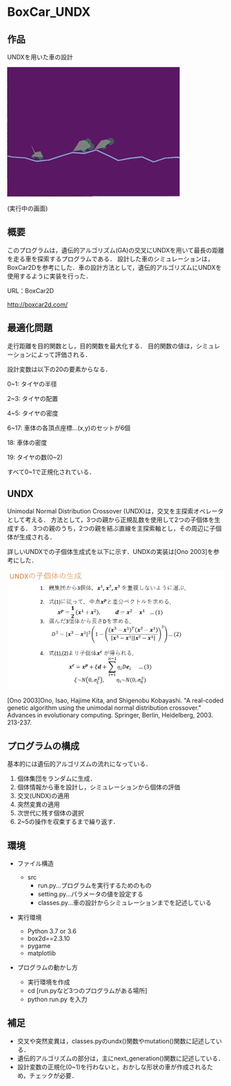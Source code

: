 # BoxCar_UNDX

## 作品
UNDXを用いた車の設計

![car](img/box_car.jpg)

(実行中の画面)

## 概要
このプログラムは，遺伝的アルゴリズム(GA)の交叉にUNDXを用いて最長の距離を走る車を探索するプログラムである．
設計した車のシミュレーションは，BoxCar2Dを参考にした．車の設計方法として，遺伝的アルゴリズムにUNDXを使用するように実装を行った．

URL：BoxCar2D

http://boxcar2d.com/

## 最適化問題
走行距離を目的関数とし，目的関数を最大化する．
目的関数の値は，シミュレーションによって評価される．

設計変数は以下の20の要素からなる．

0~1: タイヤの半径

2~3: タイヤの配置

4~5: タイヤの密度

6~17: 車体の各頂点座標...(x,y)のセットが6個

18: 車体の密度

19: タイヤの数(0~2)

すべて0~1で正規化されている．
 
## UNDX
Unimodal Normal Distribution Crossover (UNDX)は，交叉を主探索オペレータとして考える．
方法として，3つの親から正規乱数を使用して2つの子個体を生成する．
3つの親のうち，2つの親を結ぶ直線を主探索軸とし，その周辺に子個体が生成される．

詳しいUNDXでの子個体生成式を以下に示す．UNDXの実装は[Ono 2003]を参考にした．

![undx_shiki](img/undx_offspring.jpg)

 [Ono 2003]Ono, Isao, Hajime Kita, and Shigenobu Kobayashi. "A real-coded genetic algorithm using the unimodal normal distribution crossover." Advances in evolutionary computing. Springer, Berlin, Heidelberg, 2003. 213-237.
                                                                                               
## プログラムの構成  
基本的には遺伝的アルゴリズムの流れになっている．

1. 個体集団をランダムに生成．
2. 個体情報から車を設計し，シミュレーションから個体の評価
3. 交叉(UNDX)の適用
4. 突然変異の適用
5. 次世代に残す個体の選択
6. 2~5の操作を収束するまで繰り返す．


## 環境
- ファイル構造
    - src
       - run.py...プログラムを実行するためのもの
       - setting.py...パラメータの値を設定する
       - classes.py...車の設計からシミュレーションまでを記述している

- 実行環境
  - Python 3.7 or 3.6
  - box2d==2.3.10
  - pygame
  - matplotlib

- プログラムの動かし方
  - 実行環境を作成
  - cd [run.pyなど3つのプログラムがある場所]
  - python run.py  を入力
  
## 補足
- 交叉や突然変異は，classes.pyのundx()関数やmutation()関数に記述している．
- 遺伝的アルゴリズムの部分は，主にnext_generation()関数に記述している．
- 設計変数の正規化(0~1)を行わないと，おかしな形状の車が作成されるため，チェックが必要．
